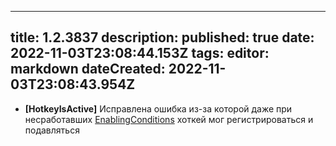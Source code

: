 
---
title: 1.2.3837
description: 
published: true
date: 2022-11-03T23:08:44.153Z
tags: 
editor: markdown
dateCreated: 2022-11-03T23:08:43.954Z
---		
		
- **[HotkeyIsActive]** Исправлена ошибка из-за которой даже при несработавших [EnablingConditions](https://wiki.eyeauras.net/ru/docs/enablingconditions) хоткей мог регистрироваться и подавляться